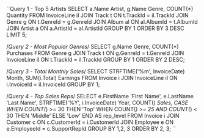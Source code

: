 ``Query 1 - Top 5 Artists
SELECT a.Name Artist, g.Name Genre, COUNT(*) Quantity
FROM InvoiceLine il
JOIN Track t
ON t.TrackId = il.TrackId
JOIN Genre g
ON t.GenreId = g.GenreId
JOIN Album al
ON al.AlbumId = t.AlbumId
JOIN Artist a
ON a.ArtistId = al.ArtistId
GROUP BY 1
ORDER BY 3 DESC
LIMIT 5;

/*Query 2 - Most Popular Genres*/
SELECT g.Name Genre, COUNT(*) Purchases
FROM Genre g
JOIN Track t
ON g.GenreId = t.GenreId
JOIN InvoiceLine il
ON t.TrackId = il.TrackId
GROUP BY 1
ORDER BY 2 DESC;

/*Query 3 - Total Monthly Sales*/
SELECT STRFTIME('%m', InvoiceDate) Month, SUM(i.Total) Earnings
FROM Invoice i
JOIN InvoiceLine il
ON i.InvoiceId = il.InvoiceId
GROUP BY 1;

/*Query 4 - Top Sales Reps*/
SELECT e.FirstName 'First Name', e.LastName 'Last Name',
	   STRFTIME('%Y', i.InvoiceDate) Year,
	   COUNT(*) Sales,
	   CASE WHEN COUNT(*) >= 30 THEN 'Top'
	   WHEN COUNT(*) >= 25 AND COUNT(*) < 30 THEN 'Middle'
	   ELSE 'Low' END AS rep_level
FROM Invoice i
JOIN Customer c
ON c.CustomerId = i.CustomerId
JOIN Employee e
ON e.EmployeeId = c.SupportRepId
GROUP BY 1,2, 3
ORDER BY 2, 3;
``
